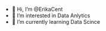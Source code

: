 - 👋 Hi, I’m @ErikaCent
- 👀 I’m interested in Data Anlytics
- 🌱 I’m currently learning Data Scince

<!---
ErikaCent/ErikaCent is a ✨ special ✨ repository because its `README.md` (this file) appears on your GitHub profile.
You can click the Preview link to take a look at your changes.
--->
